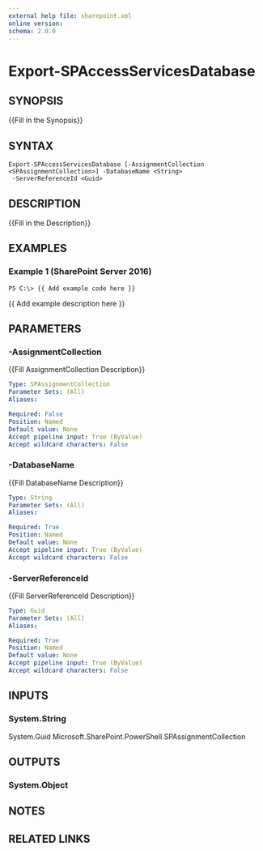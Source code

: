 ```yaml
---
external help file: sharepoint.xml
online version: 
schema: 2.0.0
---
```


# Export-SPAccessServicesDatabase

## SYNOPSIS
{{Fill in the Synopsis}}

## SYNTAX

```
Export-SPAccessServicesDatabase [-AssignmentCollection <SPAssignmentCollection>] -DatabaseName <String>
 -ServerReferenceId <Guid>
```

## DESCRIPTION
{{Fill in the Description}}

## EXAMPLES

### Example 1 (SharePoint Server 2016)
```
PS C:\> {{ Add example code here }}
```

{{ Add example description here }}

## PARAMETERS

### -AssignmentCollection
{{Fill AssignmentCollection Description}}

```yaml
Type: SPAssignmentCollection
Parameter Sets: (All)
Aliases: 

Required: False
Position: Named
Default value: None
Accept pipeline input: True (ByValue)
Accept wildcard characters: False
```

### -DatabaseName
{{Fill DatabaseName Description}}

```yaml
Type: String
Parameter Sets: (All)
Aliases: 

Required: True
Position: Named
Default value: None
Accept pipeline input: True (ByValue)
Accept wildcard characters: False
```

### -ServerReferenceId
{{Fill ServerReferenceId Description}}

```yaml
Type: Guid
Parameter Sets: (All)
Aliases: 

Required: True
Position: Named
Default value: None
Accept pipeline input: True (ByValue)
Accept wildcard characters: False
```

## INPUTS

### System.String
System.Guid Microsoft.SharePoint.PowerShell.SPAssignmentCollection

## OUTPUTS

### System.Object

## NOTES

## RELATED LINKS

